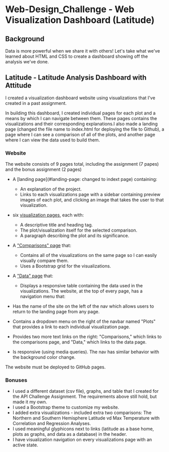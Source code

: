 # Web-Design_Challenge - Web Visualization Dashboard (Latitude)

## Background

Data is more powerful when we share it with others! Let's take what we've learned about HTML and CSS to create a dashboard showing off the analysis we've done.

## Latitude - Latitude Analysis Dashboard with Attitude

I created a visualization dashboard website using visualizations that I've created in a past assignment. 

In building this dashboard, I created individual pages for each plot and a means by which I can navigate between them. These pages contains the visualizations and their corresponding explanations.I also made a landing page (changed the file name to index.html for deploying the file to Github), a page where I can see a comparison of all of the plots, and another page where I can view the data used to build them.

### Website

The website consists of 9 pages total, including the assignment (7 papes) and the bonus assignment (2 pages)

* A [landing page](#landing-page: changed to indext page) containing:
  * An explanation of the project.
  * Links to each visualizations page with a sidebar containing preview images of each plot, and clicking an image that takes the user to that visualization.
* six [visualization pages](#visualization-pages), each with:
  * A descriptive title and heading tag.
  * The plot/visualization itself for the selected comparison.
  * A paragraph describing the plot and its significance.
* A ["Comparisons" page](#comparisons-page) that:
  * Contains all of the visualizations on the same page so I can easily visually compare them.
  * Uses a Bootstrap grid for the visualizations.
* A ["Data" page](#data-page) that:
  * Displays a responsive table containing the data used in the visualizations.
The website, at the top of every page, has a navigation menu that:

* Has the name of the site on the left of the nav which allows users to return to the landing page from any page.
* Contains a dropdown menu on the right of the navbar named "Plots" that provides a link to each individual visualization page.
* Provides two more text links on the right: "Comparisons," which links to the comparisons page, and "Data," which links to the data page.
* Is responsive (using media queries). The nav has similar behavior with the background color change.

The website must be deployed to GitHub pages.

### Bonuses

* I used a different dataset (csv file), graphs, and table that I created for the API Challenge Assignment. The requirements above still hold, but made it my own.
* I used a Bootstrap theme to customize my website.
* I added extra visualizations - included extra two comparisons: The Northern and Southern Hemisphere Latitude vd Max Temperature with Correlation and Regression Analyses.
* I used meaningful glyphicons next to links (latitude as a base home, plots as graphs, and data as a database) in the header.
* I have visualization navigation on every visualizations page with an active state.
